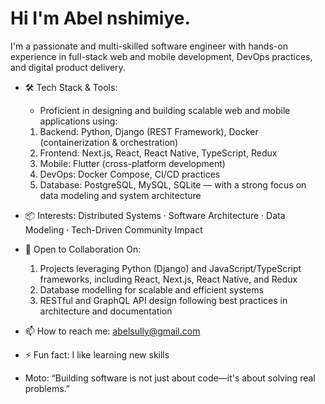 
# Hi I'm Abel nshimiye.

I'm a passionate and multi-skilled software engineer with hands-on experience in full-stack web and mobile development, DevOps practices, and digital product delivery. 

- 🛠 Tech Stack & Tools:
   - Proficient in designing and building scalable web and mobile applications using:
  1. Backend: Python, Django (REST Framework), Docker (containerization & orchestration)
  2. Frontend: Next.js, React, React Native, TypeScript, Redux
  3. Mobile: Flutter (cross-platform development)
  4. DevOps: Docker Compose, CI/CD practices
  5. Database: PostgreSQL, MySQL, SQLite — with a strong focus on data modeling and system architecture
     
- 📦 Interests: Distributed Systems · Software Architecture · Data Modeling · Tech-Driven Community Impact
- 🤝 Open to Collaboration On:
  1. Projects leveraging Python (Django) and JavaScript/TypeScript frameworks, including React, Next.js, React Native, and Redux
  2. Database modelling for scalable and efficient systems
  3. RESTful and GraphQL API design following best practices in architecture and documentation
  
- 📫 How to reach me: abelsully@gmail.com
- ⚡ Fun fact: I like learning new skills
- Moto: “Building software is not just about code—it's about solving real problems.”



